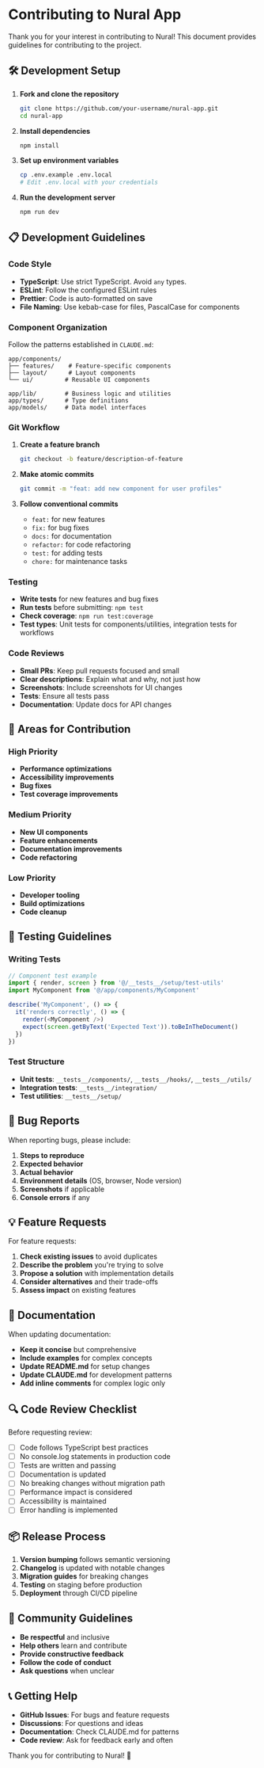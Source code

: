 # Contributing to Nural App

Thank you for your interest in contributing to Nural! This document provides guidelines for contributing to the project.

## 🛠️ Development Setup

1. **Fork and clone the repository**
   ```bash
   git clone https://github.com/your-username/nural-app.git
   cd nural-app
   ```

2. **Install dependencies**
   ```bash
   npm install
   ```

3. **Set up environment variables**
   ```bash
   cp .env.example .env.local
   # Edit .env.local with your credentials
   ```

4. **Run the development server**
   ```bash
   npm run dev
   ```

## 📋 Development Guidelines

### Code Style

- **TypeScript**: Use strict TypeScript. Avoid `any` types.
- **ESLint**: Follow the configured ESLint rules
- **Prettier**: Code is auto-formatted on save
- **File Naming**: Use kebab-case for files, PascalCase for components

### Component Organization

Follow the patterns established in `CLAUDE.md`:

```
app/components/
├── features/    # Feature-specific components
├── layout/      # Layout components  
└── ui/         # Reusable UI components

app/lib/        # Business logic and utilities
app/types/      # Type definitions
app/models/     # Data model interfaces
```

### Git Workflow

1. **Create a feature branch**
   ```bash
   git checkout -b feature/description-of-feature
   ```

2. **Make atomic commits**
   ```bash
   git commit -m "feat: add new component for user profiles"
   ```

3. **Follow conventional commits**
   - `feat:` for new features
   - `fix:` for bug fixes
   - `docs:` for documentation
   - `refactor:` for code refactoring
   - `test:` for adding tests
   - `chore:` for maintenance tasks

### Testing

- **Write tests** for new features and bug fixes
- **Run tests** before submitting: `npm test`
- **Check coverage**: `npm run test:coverage`
- **Test types**: Unit tests for components/utilities, integration tests for workflows

### Code Reviews

- **Small PRs**: Keep pull requests focused and small
- **Clear descriptions**: Explain what and why, not just how
- **Screenshots**: Include screenshots for UI changes
- **Tests**: Ensure all tests pass
- **Documentation**: Update docs for API changes

## 🎯 Areas for Contribution

### High Priority
- **Performance optimizations**
- **Accessibility improvements**
- **Bug fixes**
- **Test coverage improvements**

### Medium Priority
- **New UI components**
- **Feature enhancements**
- **Documentation improvements**
- **Code refactoring**

### Low Priority
- **Developer tooling**
- **Build optimizations**
- **Code cleanup**

## 🧪 Testing Guidelines

### Writing Tests

```typescript
// Component test example
import { render, screen } from '@/__tests__/setup/test-utils'
import MyComponent from '@/app/components/MyComponent'

describe('MyComponent', () => {
  it('renders correctly', () => {
    render(<MyComponent />)
    expect(screen.getByText('Expected Text')).toBeInTheDocument()
  })
})
```

### Test Structure

- **Unit tests**: `__tests__/components/`, `__tests__/hooks/`, `__tests__/utils/`
- **Integration tests**: `__tests__/integration/`
- **Test utilities**: `__tests__/setup/`

## 🚨 Bug Reports

When reporting bugs, please include:

1. **Steps to reproduce**
2. **Expected behavior**
3. **Actual behavior**
4. **Environment details** (OS, browser, Node version)
5. **Screenshots** if applicable
6. **Console errors** if any

## 💡 Feature Requests

For feature requests:

1. **Check existing issues** to avoid duplicates
2. **Describe the problem** you're trying to solve
3. **Propose a solution** with implementation details
4. **Consider alternatives** and their trade-offs
5. **Assess impact** on existing features

## 📝 Documentation

When updating documentation:

- **Keep it concise** but comprehensive
- **Include examples** for complex concepts
- **Update README.md** for setup changes
- **Update CLAUDE.md** for development patterns
- **Add inline comments** for complex logic only

## 🔍 Code Review Checklist

Before requesting review:

- [ ] Code follows TypeScript best practices
- [ ] No console.log statements in production code
- [ ] Tests are written and passing
- [ ] Documentation is updated
- [ ] No breaking changes without migration path
- [ ] Performance impact is considered
- [ ] Accessibility is maintained
- [ ] Error handling is implemented

## 📦 Release Process

1. **Version bumping** follows semantic versioning
2. **Changelog** is updated with notable changes
3. **Migration guides** for breaking changes
4. **Testing** on staging before production
5. **Deployment** through CI/CD pipeline

## 🤝 Community Guidelines

- **Be respectful** and inclusive
- **Help others** learn and contribute
- **Provide constructive feedback**
- **Follow the code of conduct**
- **Ask questions** when unclear

## 📞 Getting Help

- **GitHub Issues**: For bugs and feature requests
- **Discussions**: For questions and ideas
- **Documentation**: Check CLAUDE.md for patterns
- **Code review**: Ask for feedback early and often

Thank you for contributing to Nural! 🙏